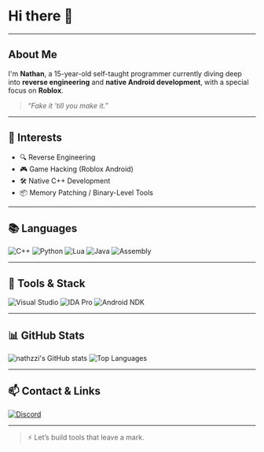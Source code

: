 # Hi there 👋

---

## About Me

I'm **Nathan**, a 15-year-old self-taught programmer currently diving deep into **reverse engineering** and **native Android development**, with a special focus on **Roblox**.

> *“Fake it 'till you make it.”*

---

## 🧠 Interests

- 🔍 Reverse Engineering
- 🎮 Game Hacking (Roblox Android)
- 🛠 Native C++ Development
- 📦 Memory Patching / Binary-Level Tools

---

## 📚 Languages

![C++](https://img.shields.io/badge/C++-00599C?style=for-the-badge&logo=cplusplus&logoColor=white)
![Python](https://img.shields.io/badge/Python-3776AB?style=for-the-badge&logo=python&logoColor=white)
![Lua](https://img.shields.io/badge/Lua-000080?style=for-the-badge&logo=lua&logoColor=white)
![Java](https://img.shields.io/badge/Java-ED8B00?style=for-the-badge&logo=java&logoColor=white)
![Assembly](https://img.shields.io/badge/Assembly-6E4C13?style=for-the-badge&logo=asm-hex&logoColor=white)

---

## 🧰 Tools & Stack

![Visual Studio](https://img.shields.io/badge/Visual%20Studio-5C2D91?style=flat-square&logo=visualstudio&logoColor=white)
![IDA Pro](https://img.shields.io/badge/IDA%20Pro-000000?style=flat-square&logoColor=white)
![Android NDK](https://img.shields.io/badge/Android%20NDK-3DDC84?style=flat-square&logo=android&logoColor=white)

---

## 📊 GitHub Stats

![nathzzi's GitHub stats](https://github-readme-stats.vercel.app/api?username=nathzzi&show_icons=true&theme=radical&hide_border=true&count_private=true)
![Top Languages](https://github-readme-stats.vercel.app/api/top-langs/?username=nathzzi&layout=compact&theme=radical&hide=html,css)

---

## 📫 Contact & Links

[![Discord](https://img.shields.io/badge/Discord-_nath.zi%230000-5865F2?style=for-the-badge&logo=discord&logoColor=white)](https://discordapp.com/users/958005172926304346)  

---

> ⚡ Let’s build tools that leave a mark.
